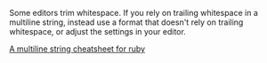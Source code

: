 Some editors trim whitespace. If you rely on trailing whitespace in a multiline string, 
instead use a format that doesn't rely on trailing whitespace, or adjust the settings in your editor. 

[A multiline string cheatsheet for ruby](https://commandercoriander.net/blog/2014/11/09/a-multiline-string-cheatsheet-for-ruby/)
